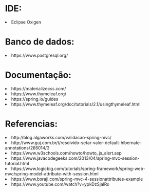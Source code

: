 <h1>IDE:</h1>
<li>Eclipse Oxigen</li>
<h1>Banco de dados:</h1>
<li>https://www.postgresql.org/</li>
<h1>Documentação:</h1>
<li>https://materializecss.com/</li>
<li>https://www.thymeleaf.org/</li>
<li>https://spring.io/guides</li>
<li>https://www.thymeleaf.org/doc/tutorials/2.1/usingthymeleaf.html</li>
<h1>Referencias:</h1>
<li>http://blog.algaworks.com/validacao-spring-mvc/</li>
<li>http://www.guj.com.br/t/resolvido-setar-valor-default-hibernate-annotations/286014/3</li>
<li>https://www.w3schools.com/howto/howto_js_alert.asp</li>
<li>https://www.javacodegeeks.com/2013/04/spring-mvc-session-tutorial.html</li>
<li>https://www.logicbig.com/tutorials/spring-framework/spring-web-mvc/spring-model-attribute-with-session.html</li>
<li>https://www.boraji.com/spring-mvc-4-sessionattributes-example</li>
<li>https://www.youtube.com/watch?v=ypkDzSjalRo</li>